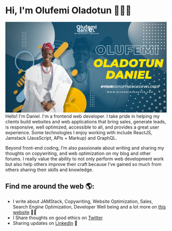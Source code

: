 # Hi, I'm Olufemi Oladotun 👋🏾‍💻

<img src="https://raw.githubusercontent.com/geekdaniels/geekdaniels/master/geekdaniels.jpg" alt="banner that says I'm Olufemi Oladotun Daniel. web optimization specialist">
Hello! I'm Daniel. I'm a frontend web developer.  I take pride in helping my clients build websites and web applications that bring sales, generate leads, is responsive, well optimized, accessible to all, and provides a great user experience. Some technologies I enjoy working with include ReactJS, Jamstack (JavaScript, APIs + Markup) and GraphQL. 

Beyond front-end coding, I’m also passionate about writing and sharing my thoughts on copywriting, and web optimization on my blog and other forums. I really value the ability to not only perform web development work but also help others improve their craft because I’ve gained so much from others sharing their skills and knowledge.


## Find me around the web 🌎:
- I write about JAMStack, Copywriting, Website Optimization, Sales, Search Engine Optimization, Developer Well being and a lot more on  <a href="https://www.olufemioladotun.com">this website</a> ✍🏾
- I Share thoughts on good ethics on <a href="https://www.twitter.com/bygeekdaniels"> Twitter </a>
- Sharing updates on <a href="https://www.linkedin.com/in/olufemi-oladotun-daniel/">LinkedIn</a> 💼
